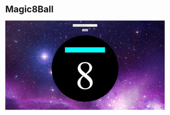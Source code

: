 # Magic8Ball


![alt tag](https://raw.githubusercontent.com/Z1x/Pics/master/the8ball.png "Magic8Ball")
